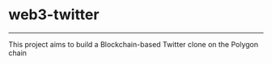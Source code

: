 # web3-twitter
---
This project aims to build a Blockchain-based Twitter clone on the Polygon chain
